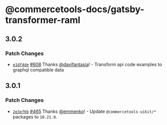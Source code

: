 # @commercetools-docs/gatsby-transformer-raml

## 3.0.2

### Patch Changes

- [`e1df4de`](https://github.com/commercetools/commercetools-docs-kit/commit/e1df4de7e0c0d970f52bc56f463a48e8b260ecba) [#608](https://github.com/commercetools/commercetools-docs-kit/pull/608) Thanks [@davifantasia](https://github.com/davifantasia)! - Transform api code examples to graphql compatible data

## 3.0.1

### Patch Changes

- [`2e3ef6b`](https://github.com/commercetools/commercetools-docs-kit/commit/2e3ef6b0e7bc587de3308c94381a38b0c70b86ca) [#465](https://github.com/commercetools/commercetools-docs-kit/pull/465) Thanks [@emmenko](https://github.com/emmenko)! - Update `@commercetools-uikit/*` packages to `10.21.0`.
